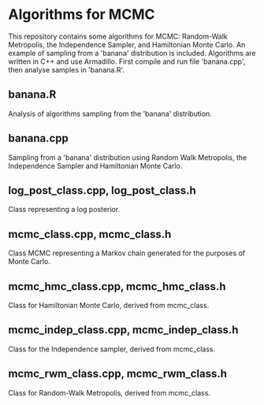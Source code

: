 # Algorithms for MCMC

This repository contains some algorithms for MCMC: Random-Walk Metropolis,
the Independence Sampler, and Hamiltonian Monte Carlo. An example of sampling
from a 'banana' distribution is included. Algorithms are written in C++ and
use Armadillo. First compile and run file 'banana.cpp', then analyse samples
in 'banana.R'.

## banana.R
Analysis of algorithms sampling from the 'banana' distribution.

## banana.cpp
Sampling from a 'banana' distribution using Random Walk Metropolis,
the Independence Sampler and Hamiltonian Monte Carlo.

## log_post_class.cpp, log_post_class.h 
Class representing a log posterior.

## mcmc_class.cpp, mcmc_class.h
Class MCMC representing a Markov chain generated for the purposes of Monte Carlo.

## mcmc_hmc_class.cpp, mcmc_hmc_class.h
Class for Hamiltonian Monte Carlo, derived from mcmc_class.

## mcmc_indep_class.cpp, mcmc_indep_class.h
Class for the Independence sampler, derived from mcmc_class.

## mcmc_rwm_class.cpp, mcmc_rwm_class.h
Class for Random-Walk Metropolis, derived from mcmc_class.
